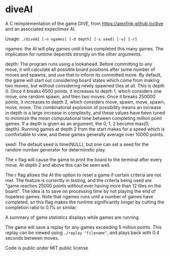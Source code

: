# diveAI

A C reimplementation of the game DIVE, from https://alexfink.github.io/dive and an associated expectimax AI.

Usage: `./diveAI [-n ngames] [-d depth] [-s seed] [-v] [-r]`

ngames: the AI will play games until it has completed this many games.  The implication for runtime depends strongly on the other arguments.

depth: The program runs using a lookahead.  Before committing to any move, it will calculate all possible board positions after some number of moves and spawns, and use that to inform its committed move.  By default, the game will start out considering board states which come from making two moves, but without considering newly spawned tiles at all.  This is depth 0.  Once it breaks 6500 points, it increases to depth 1, which considers one move, one random spawn, and then two moves.  Once it breaks 250000 points, it increases to depth 2, which considers move, spawn, move, spawn, move, move.  The combinatorial explosion of possibility means an increase in depth is a large increase in complexity, and these values have been tuned to minimize the mean computational time between completing million point games.  If a depth is given as an argument, the 0, 1, 2 become max(0, depth).  Running games at depth 2 from the start makes for a speed which is comfortable to view, and these games generally average over 10000 points.

seed: The default seed is time(NULL), but one can set a seed for the random number generator for determinstic play.

The v flag will cause the game to print the board to the terminal after every move.  At depth 2 and above this can be seen well.

The r flag allows the AI the option to reset a game if certain criteria are not met.  The feature is currently in testing, and the criteria being used are "game reaches 25000 points without ever having more than 12 tiles on the board".  The idea is to save on processing time by not playing the end of hopeless games.  Note that ngames runs until a number of games have completed, so this flag makes the runtime significantly longer by cutting the completion ratio to 0.1% or similar.

A summary of game statistics displays while games are running.

The game will save a replay for any games exceeding 5 million points.  This replay can be viewed using `./replay "filename"`, and plays back with 0.4 seconds between moves.

Code is public under MIT public license